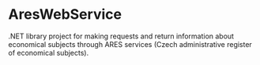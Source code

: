 # AresWebService
.NET library project for making requests and return information about economical subjects through ARES services (Czech administrative register of economical subjects).